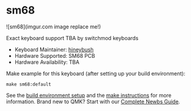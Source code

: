 # sm68

![sm68](imgur.com image replace me!)

Exact keyboard support TBA by switchmod keyboards

* Keyboard Maintainer: [hineybush](https://github.com/hineybush)
* Hardware Supported: SM68 PCB
* Hardware Availability:  TBA

Make example for this keyboard (after setting up your build environment):

    make sm68:default

See the [build environment setup](https://docs.qmk.fm/#/getting_started_build_tools) and the [make instructions](https://docs.qmk.fm/#/getting_started_make_guide) for more information. Brand new to QMK? Start with our [Complete Newbs Guide](https://docs.qmk.fm/#/newbs).
